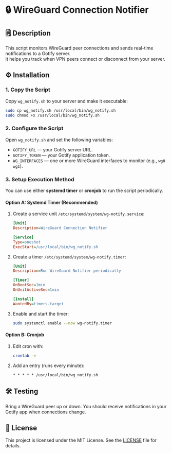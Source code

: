 # 🔒 WireGuard Connection Notifier

## 🗒 Description

This script monitors WireGuard peer connections and sends real-time notifications to a Gotify server.  
It helps you track when VPN peers connect or disconnect from your server.

## ⚙️ Installation

### 1. Copy the Script

Copy `wg_notify.sh` to your server and make it executable:

```bash
sudo cp wg_notify.sh /usr/local/bin/wg_notify.sh
sudo chmod +x /usr/local/bin/wg_notify.sh
```

### 2. Configure the Script

Open `wg_notify.sh` and set the following variables:

* `GOTIFY_URL` — your Gotify server URL.
* `GOTIFY_TOKEN` — your Gotify application token.
* `WG_INTERFACES` — one or more WireGuard interfaces to monitor (e.g., `wg0 wg1`).

### 3. Setup Execution Method

You can use either **systemd timer** or **cronjob** to run the script periodically.

#### Option A: Systemd Timer (Recommended)

1. Create a service unit `/etc/systemd/system/wg-notify.service`:

   ```ini
   [Unit]
   Description=WireGuard Connection Notifier

   [Service]
   Type=oneshot
   ExecStart=/usr/local/bin/wg_notify.sh
   ```

2. Create a timer `/etc/systemd/system/wg-notify.timer`:

   ```ini
   [Unit]
   Description=Run WireGuard Notifier periodically

   [Timer]
   OnBootSec=1min
   OnUnitActiveSec=1min

   [Install]
   WantedBy=timers.target
   ```

3. Enable and start the timer:

   ```bash
   sudo systemctl enable --now wg-notify.timer
   ```

#### Option B: Cronjob

1. Edit cron with:

   ```bash
   crontab -e
   ```

2. Add an entry (runs every minute):

   ```
   * * * * * /usr/local/bin/wg_notify.sh
   ```

## 🛠️ Testing

Bring a WireGuard peer up or down.
You should receive notifications in your Gotify app when connections change.

## 📜 License

This project is licensed under the MIT License. See the [LICENSE](https://github.com/NKTKLN/scripts/LICENSE.md) file for details.
